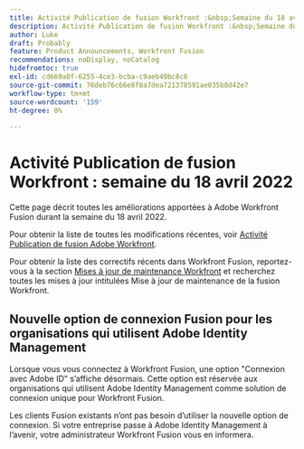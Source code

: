 ```yaml
---
title: Activité Publication de fusion Workfront :&nbsp;Semaine du 18 avril 2022
description: Activité Publication de fusion Workfront :&nbsp;Semaine du 18 avril 2022
author: Luke
draft: Probably
feature: Product Announcements, Workfront Fusion
recommendations: noDisplay, noCatalog
hidefromtoc: true
exl-id: cd669a0f-6255-4ce3-bcba-c9aeb49bc8c8
source-git-commit: 76deb76c66e8f8a7dea721378591ae035b8d42e7
workflow-type: tm+mt
source-wordcount: '159'
ht-degree: 0%

---
```


# Activité Publication de fusion Workfront : semaine du 18 avril 2022

Cette page décrit toutes les améliorations apportées à Adobe Workfront Fusion durant la semaine du 18 avril 2022.

Pour obtenir la liste de toutes les modifications récentes, voir [Activité Publication de fusion Adobe Workfront](../../../product-announcements/product-releases/fusion-release-activity/fusion-release-activity.md).

Pour obtenir la liste des correctifs récents dans Workfront Fusion, reportez-vous à la section [Mises à jour de maintenance Workfront](https://experienceleague.adobe.com/docs/workfront-known-issues/releases/current-updates.html) et recherchez toutes les mises à jour intitulées Mise à jour de maintenance de la fusion Workfront.

## Nouvelle option de connexion Fusion pour les organisations qui utilisent Adobe Identity Management

Lorsque vous vous connectez à Workfront Fusion, une option &quot;Connexion avec Adobe ID&quot; s’affiche désormais. Cette option est réservée aux organisations qui utilisent Adobe Identity Management comme solution de connexion unique pour Workfront Fusion.

Les clients Fusion existants n’ont pas besoin d’utiliser la nouvelle option de connexion. Si votre entreprise passe à Adobe Identity Management à l’avenir, votre administrateur Workfront Fusion vous en informera.
